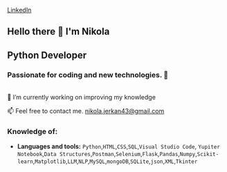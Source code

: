 [LinkedIn](https://www.linkedin.com/in/nikola-jerkan-39538b311/)

## Hello there 👋 I'm Nikola
## Python Developer<br/> 
### Passionate for coding and new technologies. :metal:

<br>
🔭 I’m currently working on improving my knowledge
<br>

📫 Feel free to contact me.	   nikola.jerkan43@gmail.com
<br/>

### Knowledge of:
- **Languages and tools:** `Python`,`HTML`,`CSS`,`SQL`,`Visual Studio Code`, `Yupiter Notebook`,`Data Structures`,`Postman`,`Selenium`,`Flask`,`Pandas`,`Numpy`,`Scikit-learn`,`Matplotlib`,`LLM`,`NLP`,`MySQL`,`mongoDB`,`SQLite`,`json`,`XML`,`Tkinter`






















<!--
**nikola-git333/nikola-git333** is a ✨ _special_ ✨ repository because its `README.md` (this file) appears on your GitHub profile.

Here are some ideas to get you started:

- 🔭 I’m currently working on ...
- 🌱 I’m currently learning ...
- 👯 I’m looking to collaborate on ...
- 🤔 I’m looking for help with ...
- 💬 Ask me about ...
📫 How to reach me: nikola.jerkan43@gmail.com
- 😄 Pronouns: ...
- ⚡ Fun fact: ...
-->
